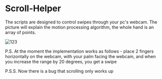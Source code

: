 # Scroll-Helper
The scripts are designed to control swipes through your pc's webcam.
The picture will explain the motion processing algorithm, the whole hand is an array of points.


![123](https://github.com/molecula112/Scroll-Helper/assets/72953386/9d72502d-0da5-4b0e-84b3-2a1faba8493a)


P.S. At the moment the implementation works as follows - place 2 fingers horizontally on the webcam, with your palm facing the webcam, and when you increase the range by 20 degrees, you get a swipe

P.S.S. Now there is a bug that scrolling only works up



